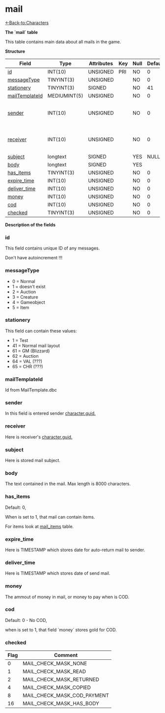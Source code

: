 # mail

[<-Back-to:Characters](database-characters.md)

**The \`mail\` table**

This table contains main data about all mails in the game.

**Structure**

| Field               | Type         | Attributes | Key | Null | Default | Extra | Comment                            |
|---------------------|--------------|------------|-----|------|---------|-------|------------------------------------|
| [id][1]             | INT(10)      | UNSIGNED   | PRI | NO   | 0       |       | Identifier                         |
| [messageType][2]    | TINYINT(3)   | UNSIGNED   |     | NO   | 0       |       |                                    |
| [stationery][3]     | TINYINT(3)   | SIGNED     |     | NO   | 41      |       |                                    |
| [mailTemplateId][4] | MEDIUMINT(5) | UNSIGNED   |     | NO   | 0       |       |                                    |
| [sender][5]         | INT(10)      | UNSIGNED   |     | NO   | 0       |       | Character Global Unique Identifier |
| [receiver][6]       | INT(10)      | UNSIGNED   |     | NO   | 0       |       | Character Global Unique Identifier |
| [subject][7]        | longtext     | SIGNED     |     | YES  | NULL    |       |                                    |
| [body][8]           | longtext     | SIGNED     |     | YES  |         |       |                                    |
| [has_items][9]      | TINYINT(3)   | UNSIGNED   |     | NO   | 0       |       |                                    |
| [expire_time][10]   | INT(10)      | UNSIGNED   |     | NO   | 0       |       |                                    |
| [deliver_time][11]  | INT(10)      | UNSIGNED   |     | NO   | 0       |       |                                    |
| [money][12]         | INT(10)      | UNSIGNED   |     | NO   | 0       |       |                                    |
| [cod][13]           | INT(10)      | UNSIGNED   |     | NO   | 0       |       |                                    |
| [checked][14]       | TINYINT(3)   | UNSIGNED   |     | NO   | 0       |       |                                    |

[1]: #id
[2]: #messagetype
[3]: #stationery
[4]: #mailtemplateid
[5]: #sender
[6]: #receiver
[7]: #subject
[8]: #body
[9]: #has_items
[10]: #expire_time
[11]: #deliver_time
[12]: #money
[13]: #cod
[14]: #checked

**Description of the fields**

### id

This field contains unique ID of any messages.

Don't have autoincrement !!!

### messageType

-   0 = Normal
-   1 = doesn't exist
-   2 = Auction
-   3 = Creature
-   4 = Gameobject
-   5 = Item

### stationery

This field can contain these values:

-   1 = Test
-   41 = Normal mail layout
-   61 = GM (Blizzard)
-   62 = Auction
-   64 = VAL (???)
-   65 = CHR (???)

### mailTemplateId

Id from MailTemplate.dbc

### sender

In this field is entered sender [character.guid.](2129969.html#characters(table)-guid)

### receiver

Here is receiver's [character.guid.](2129969.html#characters(table)-guid)

### subject

Here is stored mail subject.

### body

The text contained in the mail. Max length is 8000 characters.

### has_items

Default: 0,

When is set to 1, that mail can contain items.

For items look at [mail_items](mail_items) table.

### expire\_time

Here is TIMESTAMP which stores date for auto-return mail to sender.

### deliver\_time

Here is TIMESTAMP which stores date of send mail.

### money

The ammout of money in mail, or money to pay when is COD.

### cod

Default: 0 - No COD,

when is set to 1, that field \`money\` stores gold for COD.

### checked

| Flag | Comment                     |
|------|-----------------------------|
| 0    | MAIL_CHECK_MASK_NONE        |
| 1    | MAIL_CHECK_MASK_READ        |
| 2    | MAIL_CHECK_MASK_RETURNED    |
| 4    | MAIL_CHECK_MASK_COPIED      |
| 8    | MAIL_CHECK_MASK_COD_PAYMENT |
| 16   | MAIL_CHECK_MASK_HAS_BODY    |
